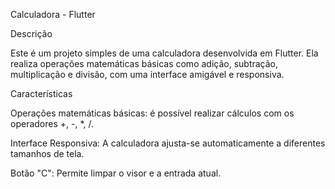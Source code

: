 Calculadora - Flutter

Descrição

Este é um projeto simples de uma calculadora desenvolvida em Flutter. Ela realiza operações matemáticas básicas como adição, subtração, multiplicação e divisão, com uma interface amigável e responsiva.

Características

Operações matemáticas básicas: é possível realizar cálculos com os operadores +, -, *, /.

Interface Responsiva: A calculadora ajusta-se automaticamente a diferentes tamanhos de tela.

Botão "C": Permite limpar o visor e a entrada atual.
